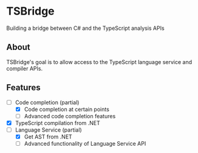 
# TSBridge

Building a bridge between C# and the TypeScript analysis APIs

## About

TSBridge's goal is to allow access to the TypeScript language service
and compiler APIs.

## Features

- [ ] Code completion (partial)
    - [x] Code completion at certain points
    - [ ] Advanced code completion features
- [x] TypeScript compilation from .NET
- [ ] Language Service (partial)
    - [x] Get AST from .NET
    - [ ] Advanced functionality of Language Service API